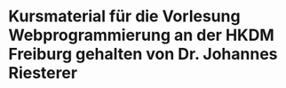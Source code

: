 # Kursmaterial für die Vorlesung Webprogrammierung an der HKDM Freiburg gehalten von  Dr. Johannes Riesterer
